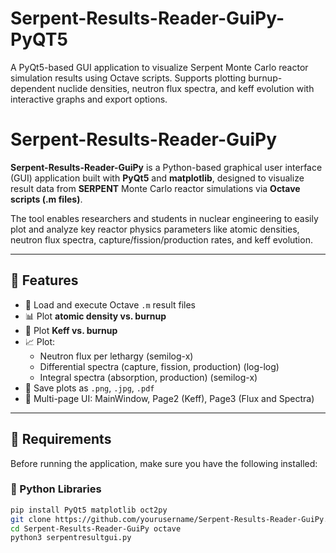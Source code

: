 # Serpent-Results-Reader-GuiPy-PyQT5
A PyQt5-based GUI application to visualize Serpent Monte Carlo reactor simulation results using Octave scripts. Supports plotting burnup-dependent nuclide densities, neutron flux spectra, and keff evolution with interactive graphs and export options.
# Serpent-Results-Reader-GuiPy

**Serpent-Results-Reader-GuiPy** is a Python-based graphical user interface (GUI) application built with **PyQt5** and **matplotlib**, designed to visualize result data from **SERPENT** Monte Carlo reactor simulations via **Octave scripts (.m files)**.

The tool enables researchers and students in nuclear engineering to easily plot and analyze key reactor physics parameters like atomic densities, neutron flux spectra, capture/fission/production rates, and keff evolution.

---

## 🚀 Features

- 📂 Load and execute Octave `.m` result files
- 📊 Plot **atomic density vs. burnup**
- 🔁 Plot **Keff vs. burnup**
- 📈 Plot:
  - Neutron flux per lethargy (semilog-x)
  - Differential spectra (capture, fission, production) (log-log)
  - Integral spectra (absorption, production) (semilog-x)
- 💾 Save plots as `.png`, `.jpg`, `.pdf`
- 📑 Multi-page UI: MainWindow, Page2 (Keff), Page3 (Flux and Spectra)

---

## 🧩 Requirements

Before running the application, make sure you have the following installed:

### 🐍 Python Libraries

```bash
pip install PyQt5 matplotlib oct2py
git clone https://github.com/yourusername/Serpent-Results-Reader-GuiPy.git
cd Serpent-Results-Reader-GuiPy octave
python3 serpentresultgui.py
```
